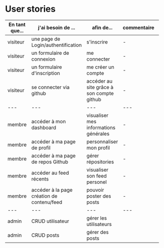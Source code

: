 # User stories

| En tant que... | j'ai besoin de ...                                          | afin de...                        | commentaire             | sprint |
| -------------- | ----------------------------------------------------------- | --------------------------------- | ----------------------- | -------|
| visiteur       | une page de Login/authentification                          | s'inscrire                        | -                       | 1      |
| visiteur       | un formulaire de connexion                                  | me connecter                      | -                       | 1      |
| visiteur       | un formulaire d'inscription                                 | me créer un compte                | -                       | 1      |
| visiteur       | se connecter via github                                     | accéder au site grâce à son compte github  | -              | 1/2    |
| ---            | ---                                                         | ---                               | ---                     | ---    |
| membre         | accéder à mon dashboard                                     | visualiser mes informations générales | -                   | 1      |
| membre         | accéder à ma page de profil                                 | personnaliser mon profil          | -                       | 1      |
| membre         | accéder à ma page de repos Github                           | gérer répositories                | -                       | 2      |
| membre         | accéder au feed récents                                     | visualiser son feed personel      | -                       | 1      |
| membre         | accéder à la page création de contenu/feed                  | pouvoir poster des posts          | -                       | 1      |
| ---            | ---                                                         | ---                               | ---                     | ---    |
| admin          | CRUD utilisateur                                            | gérer les utilisateurs            |                         | 3      |
| admin          | CRUD posts                                                  | gérer des posts                   |                         | 3      |

